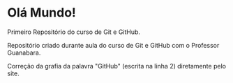 # Olá Mundo!
 Primeiro Repositório do curso de Git e GitHub.

 Repositório criado durante aula do curso de Git e GitHub com o Professor Guanabara.
 
 Correção da grafia da palavra "GitHub" (escrita na linha 2) diretamente pelo site.
